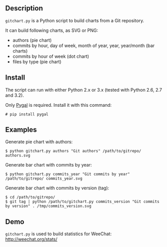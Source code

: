 ## Description

`gitchart.py` is a Python script to build charts from a Git repository.

It can build following charts, as SVG or PNG:

* authors (pie chart)
* commits by hour, day of week, month of year, year, year/month (bar charts)
* commits by hour of week (dot chart)
* files by type (pie chart)

## Install

The script can run with either Python 2.x or 3.x (tested with Python 2.6, 2.7
and 3.2).

Only [Pygal](http://pygal.org/) is required. Install it with this command:

    # pip install pygal

## Examples

Generate pie chart with authors:

    $ python gitchart.py authors "Git authors" /path/to/gitrepo/ authors.svg

Generate bar chart with commits by year:

    $ python gitchart.py commits_year "Git commits by year" /path/to/gitrepo/ commits_year.svg

Generate bar chart with commits by version (tag):

    $ cd /path/to/gitrepo/
    $ git tag | python /path/to/gitchart.py commits_version "Git commits by version" . /tmp/commits_version.svg

## Demo

`gitchart.py` is used to build statistics for WeeChat: http://weechat.org/stats/
